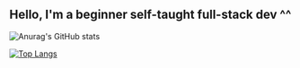 ## Hello, I'm a beginner self-taught full-stack dev ^^

![Anurag's GitHub stats](https://github-readme-stats.vercel.app/api?username=mxstoto6&show_icons=true&theme=dark)

[![Top Langs](https://github-readme-stats.vercel.app/api/top-langs/?username=mxstoto6&layout=compact&theme=dark)](https://github.com/anuraghazra/github-readme-stats)